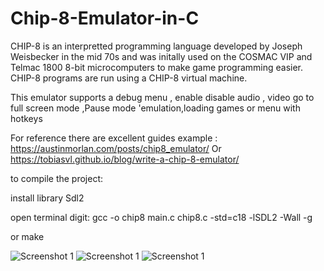 # Chip-8-Emulator-in-C
CHIP-8 is an interpretted programming language developed by Joseph Weisbecker in the mid 70s and was initally used on the COSMAC VIP and Telmac 1800 8-bit microcomputers to make game programming easier. CHIP-8 programs are run using a CHIP-8 virtual machine.

This emulator supports a debug menu , enable disable audio , video go to full screen mode ,Pause mode 'emulation,loading games or menu with hotkeys

For reference there are excellent guides example : 
https://austinmorlan.com/posts/chip8_emulator/
Or
https://tobiasvl.github.io/blog/write-a-chip-8-emulator/

to compile the project:

install library Sdl2

open terminal digit: gcc -o chip8 main.c chip8.c -std=c18 -lSDL2 -Wall -g

or make

![Screenshot 1](https://github.com/SuzieQQ/screenchip8c/blob/main/1.png)
![Screenshot 1](https://github.com/SuzieQQ/screenchip8c/blob/main/2.png)
![Screenshot 1](https://github.com/SuzieQQ/screenchip8c/blob/main/3.png)
